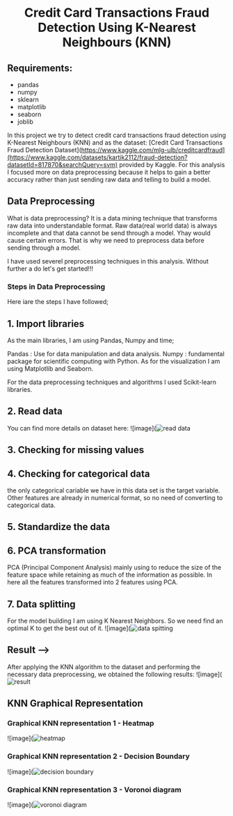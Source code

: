 
<h1 align = center>Credit Card Transactions Fraud Detection Using K-Nearest Neighbours (KNN)</h1>

## Requirements:
- pandas
- numpy
- sklearn
- matplotlib
- seaborn
- joblib

In this project we try to detect credit card transactions fraud detection using K-Nearest Neighbours (KNN) and as the dataset: [Credit Card Transactions Fraud Detection Dataset](https://www.kaggle.com/mlg-ulb/creditcardfraud](https://www.kaggle.com/datasets/kartik2112/fraud-detection?datasetId=817870&searchQuery=svm) provided by Kaggle. For this analysis I focused more on data preprocessing because it helps to gain a better accuracy rather than just sending raw data and telling to build a model.

## Data Preprocessing
What is data preprocessing? It is a data mining technique that transforms raw data into understandable format. Raw data(real world data) is always incomplete and that data cannot be send through a model. Yhay would cause certain errors. That is why we need to preprocess data before sending through a model.

I have used severel preprocessing techniques in this analysis. Without further a do let's get started!!!

### Steps in Data Preprocessing
Here iare the steps I have followed;

## 1. Import libraries
As the main libraries, I am using Pandas, Numpy and time;

Pandas : Use for data manipulation and data analysis.
Numpy : fundamental package for scientific computing with Python.
As for the visualization I am using Matplotlib and Seaborn.

For the data preprocessing techniques and algorithms I used Scikit-learn libraries.

## 2. Read data
You can find more details on dataset here:
![image](![read data](https://user-images.githubusercontent.com/52014041/234171827-4c74498e-3a94-4f96-9c92-93b833b90e4a.png)

## 3. Checking for missing values

## 4. Checking for categorical data
the only categorical cariable we have in this data set is the target variable. Other features are already in numerical format, so no need of converting to categorical data.

## 5. Standardize the data

## 6. PCA transformation
PCA (Principal Component Analysis) mainly using to reduce the size of the feature space while retaining as much of the information as possible. In here all the features transformed into 2 features using PCA.
  
## 7. Data splitting
For the model building I am using K Nearest Neighbors. So we need find an optimal K to get the best out of it.
![image](![data spitting](https://user-images.githubusercontent.com/52014041/234175524-f864a5f3-c14c-428f-a317-db647def61e3.png)


## Result -->
After applying the KNN algorithm to the dataset and performing the necessary data preprocessing, we obtained the following results:
![image](![result](https://user-images.githubusercontent.com/52014041/234175846-5c49ef4f-f17c-465d-b4a9-26792c644294.png)

## KNN Graphical Representation

### Graphical KNN representation 1 - Heatmap
![image](![heatmap](https://user-images.githubusercontent.com/52014041/234176610-abd0a76e-7549-42ac-b479-e8716ca96d02.png)


### Graphical KNN representation 2 - Decision Boundary
![image](![decision boundary](https://user-images.githubusercontent.com/52014041/234176671-977b983b-a801-4b88-93cf-4fdc7e9e7af1.png)

### Graphical KNN representation 3 - Voronoi diagram
![image](![voronoi diagram](https://user-images.githubusercontent.com/52014041/234176707-1d97db88-74e5-4a33-a6da-1c7c73324c74.png)

